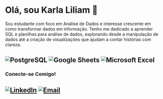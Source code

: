 # Olá, sou Karla Liliam 👋

Sou estudante com foco em Análise de Dados e interesse crescente em como transformar dados em informação. Tenho me dedicado a aprender SQL e planilhas para análise de dados, explorando desde a manipulação de dados até a criação de visualizações que ajudam a contar histórias com clareza.

![PostgreSQL](https://img.shields.io/badge/PostgreSQL-4169E1.svg?style=for-the-badge&logo=PostgreSQL&logoColor=white)
![Google Sheets](https://img.shields.io/badge/Google%20Sheets-34A853?style=for-the-badge&logo=google-sheets&logoColor=white)
![Microsoft Excel](https://img.shields.io/badge/Microsoft_Excel-217346?style=for-the-badge&logo=google-sheets&logoColor=white)
---

### Conecte-se Comigo!

[![LinkedIn](https://img.shields.io/badge/LinkedIn-0077B5?style=for-the-badge&logo=linkedin&logoColor=white)](https://www.linkedin.com/in/karla-liliam/)
[![Email](https://img.shields.io/badge/Email-D14836?style=for-the-badge&logo=gmail&logoColor=white)](mailto:kahalfon@gmail.com)
---
